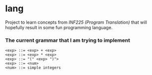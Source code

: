 # lang
Project to learn concepts from *INF225 (Program Translation)* that will hopefully result in some fun programming language.

### The current grammar that I am trying to implement
```
<exp> ::= <exp> + <exp>
<exp> ::= <exp> * <exp>
<exp> ::= "(" <exp> ")">
<exp> ::= <num>
<num> ::= simple integers
```